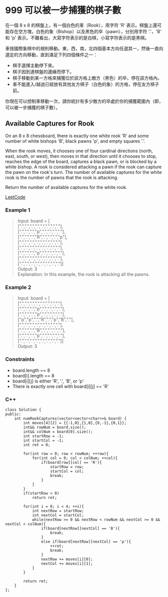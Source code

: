# 999  可以被一步捕獲的棋子數

在一個 8 x 8 的棋盤上，有一個白色的車（Rook），用字符 'R' 表示。棋盤上還可能存在空方塊，白色的象（Bishop）以及黑色的卒（pawn），分別用字符 '.'，'B' 和 'p' 表示。不難看出，大寫字符表示的是白棋，小寫字符表示的是黑棋。

車按國際象棋中的規則移動。東，西，南，北四個基本方向任選其一，然後一直向選定的方向移動，直到滿足下列四個條件之一：

* 棋手選擇主動停下來。
* 棋子因到達棋盤的邊緣而停下。
* 棋子移動到某一方格來捕獲位於該方格上敵方（黑色）的卒，停在該方格內。
* 車不能進入/越過已經放有其他友方棋子（白色的象）的方格，停在友方棋子前。

你現在可以控制車移動一次，請你統計有多少敵方的卒處於你的捕獲範圍內（即，可以被一步捕獲的棋子數）。

##  Available Captures for Rook

On an 8 x 8 chessboard, there is exactly one white rook 'R' and some number of white bishops 'B', black pawns 'p', and empty squares '.'.

When the rook moves, it chooses one of four cardinal directions (north, east, south, or west), then moves in that direction until it chooses to stop, reaches the edge of the board, captures a black pawn, or is blocked by a white bishop. A rook is considered attacking a pawn if the rook can capture the pawn on the rook's turn. The number of available captures for the white rook is the number of pawns that the rook is attacking.

Return the number of available captures for the white rook.


[LeetCode](https://leetcode.cn/problems/available-captures-for-rook/)

### Example 1

>Input: board = [  
    [".",".",".",".",".",".",".","."],  
    [".",".",".","p",".",".",".","."],  
    [".",".",".","R",".",".",".","p"],  
    [".",".",".",".",".",".",".","."],  
    [".",".",".",".",".",".",".","."],  
    [".",".",".","p",".",".",".","."],  
    [".",".",".",".",".",".",".","."],  
    [".",".",".",".",".",".",".","."]]    
Output: 3  
Explanation: In this example, the rook is attacking all the pawns.

### Example 2

> Input: board = [  
[".",".",".",".",".",".",".","."],  
[".",".",".","p",".",".",".","."],  
[".",".",".","p",".",".",".","."],  
["p","p",".","R",".","p","B","."],  
[".",".",".",".",".",".",".","."],  
[".",".",".","B",".",".",".","."],  
[".",".",".","p",".",".",".","."],  
[".",".",".",".",".",".",".","."]]  
Output: 3  

### Constraints

* board.length == 8
* board[i].length == 8
* board[i][j] is either 'R', '.', 'B', or 'p'
* There is exactly one cell with board[i][j] == 'R'

### C++ 

```
class Solution {
public:
    int numRookCaptures(vector<vector<char>>& board) {
        int moves[4][2] = {{-1,0},{1,0},{0,-1},{0,1}};
        int&& rowNum = board.size();
        int&& colNum = board[0].size();
        int startRow = -1;
        int startCol = -1;
        int ret = 0;

        for(int row = 0; row < rowNum; ++row){
            for(int col = 0; col < colNum; ++col){
                if(board[row][col] == 'R'){
                    startRow = row;
                    startCol = col;
                    break;
                }
            }
        }
        if(startRow < 0)
            return ret;
        
        for(int i = 0; i < 4; ++i){
            int nextRow = startRow;
            int nextCol = startCol;
            while(nextRow >= 0 && nextRow < rowNum && nextCol >= 0 && nextCol < colNum){
                if(board[nextRow][nextCol] == 'B'){
                    break;
                }
                else if(board[nextRow][nextCol] == 'p'){
                    ++ret;
                    break;
                }
                nextRow += moves[i][0];
                nextCol += moves[i][1];
            }
        }

        return ret;
    }
};
```